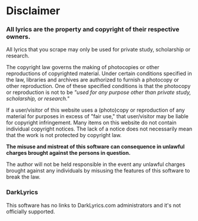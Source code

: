 # Disclaimer

### All lyrics are the property and copyright of their respective owners.

All lyrics that you scrape may only be used for private study, scholarship or research.

The copyright law governs the making of photocopies or other reproductions of copyrighted material. Under certain conditions specified in the law, libraries and archives are authorized to furnish a photocopy or other reproduction. One of these specified conditions is that the photocopy or reproduction is not to be *"used for any purpose other than private study, scholarship, or research."*

If a user/visitor of this website uses a (photo)copy or reproduction of any material for purposes in excess of "fair use," that user/visitor may be liable for copyright infringement. Many items on this website do not contain individual copyright notices. The lack of a notice does not necessarily mean that the work is not protected by copyright law.

**The misuse and mistreat of this software can consequence in unlawful charges brought against the persons in question.**

The author will not be held responsible in the event any unlawful charges brought against any individuals by misusing the features of this software to break the law.

### DarkLyrics

This software has no links to DarkLyrics.com administrators and it's not officially supported.

